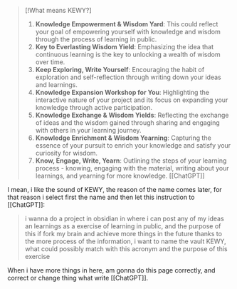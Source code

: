 
> [!What means KEWY?]
> 1. **Knowledge Empowerment & Wisdom Yard**: This could reflect your goal of empowering yourself with knowledge and wisdom through the process of learning in public.
> 2. **Key to Everlasting Wisdom Yield**: Emphasizing the idea that continuous learning is the key to unlocking a wealth of wisdom over time.
> 3. **Keep Exploring, Write Yourself**: Encouraging the habit of exploration and self-reflection through writing down your ideas and learnings.
> 4. **Knowledge Expansion Workshop for You**: Highlighting the interactive nature of your project and its focus on expanding your knowledge through active participation.
>  5. **Knowledge Exchange & Wisdom Yields**: Reflecting the exchange of ideas and the wisdom gained through sharing and engaging with others in your learning journey.
>  6. **Knowledge Enrichment & Wisdom Yearning**: Capturing the essence of your pursuit to enrich your knowledge and satisfy your curiosity for wisdom.
> 7. **Know, Engage, Write, Yearn**: Outlining the steps of your learning process - knowing, engaging with the material, writing about your learnings, and yearning for more knowledge. [[ChatGPT]]

I mean, i like the sound of KEWY, the reason of the name comes later, for that reason i select first the name and then let this instruction to [[ChatGPT]]:
> i wanna do a project in obsidian in where i can post any of my ideas an learnings as a exercise of learning in public, and the purpose of this if fork my brain and achieve more things in the future thanks to the more process of the information, i want to name the vault KEWY, what could possibly match with this acronym and the purpose of this exercise

When i have more things in here, am gonna do this page correctly, and correct or change thing what write [[ChatGPT]].